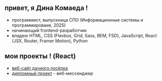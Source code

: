 ## привет, я Дина Комаеда !

- программист, выпускница СПО (Информационные системы и программироваие, 2025)
- начинающий frontend-разработчик
- владею HTML, CSS (Flexbox, Grid, Sass, BEM, FSD), JavaScript, React (JSX, Router, Framer Motion), Python

## мои проекты ! (React)

- [веб-сайт дачного посёлка](github.com/Kristina-112/Website_selo)
- [дипломный проект](github.com/2klaymor/web-messenger) - веб-мессенджер 
